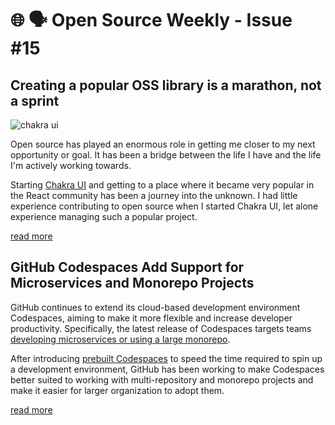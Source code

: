 # 🌐 🗣️ Open Source Weekly - Issue #15

## Creating a popular OSS library is a marathon, not a sprint

![chakra ui](https://github.com/chakra-ui/chakra-ui)

Open source has played an enormous role in getting me closer to my next opportunity or goal. It has been a bridge between the life I have and the life I'm actively working towards.

Starting [Chakra UI](https://github.com/chakra-ui/chakra-ui) and getting to a place where it became very popular in the React community has been a journey into the unknown. I had little experience contributing to open source when I started Chakra UI, let alone experience managing such a popular project.

[read more](https://github.com/readme/guides/maintaining-oss-projects)

## GitHub Codespaces Add Support for Microservices and Monorepo Projects

GitHub continues to extend its cloud-based development environment Codespaces, aiming to make it more flexible and increase developer productivity. Specifically, the latest release of Codespaces targets teams [developing microservices or using a large monorepo](https://github.blog/2022-04-20-codespaces-multi-repository-monorepo-scenarios/).

After introducing [prebuilt Codespaces](https://dev.to/prestd/constant-work-to-onboarding-new-members-into-engineering-team-18k0) to speed the time required to spin up a development environment, GitHub has been working to make Codespaces better suited to working with multi-repository and monorepo projects and make it easier for larger organization to adopt them.

[read more](https://www.infoq.com/news/2022/05/GitHub-codespaces-microservices)
